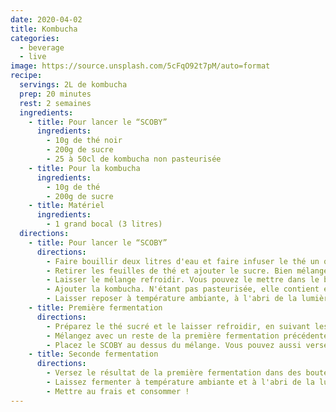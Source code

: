 ```yaml
---
date: 2020-04-02
title: Kombucha
categories:
  - beverage
  - live
image: https://source.unsplash.com/5cFqO92t7pM/auto=format
recipe:
  servings: 2L de kombucha
  prep: 20 minutes
  rest: 2 semaines
  ingredients:
    - title: Pour lancer le “SCOBY”
      ingredients:
        - 10g de thé noir
        - 200g de sucre
        - 25 à 50cl de kombucha non pasteurisée
    - title: Pour la kombucha
      ingredients:
        - 10g de thé
        - 200g de sucre
    - title: Matériel
      ingredients:
        - 1 grand bocal (3 litres)
  directions:
    - title: Pour lancer le “SCOBY”
      directions:
        - Faire bouillir deux litres d'eau et faire infuser le thé un quinzaine de minutes.
        - Retirer les feuilles de thé et ajouter le sucre. Bien mélanger pour que le sucre soit complètement dilué.
        - Laisser le mélange refroidir. Vous pouvez le mettre dans le bocal fermé pour éviter les risques de contamination.
        - Ajouter la kombucha. N'étant pas pasteurisée, elle contient encore les bactéries et levures nécessaires pour former un SCOBY.
        - Laisser reposer à température ambiante, à l'abri de la lumière directe, et couvert d'un linge ou d'un mouchoir. Au bout d'une à trois semaines, une couche translucide va se former à la surface – c'est le SCOBY !
    - title: Première fermentation
      directions:
        - Préparez le thé sucré et le laisser refroidir, en suivant les instructions 1 à 3 de la préparation du SCOBY.
        - Mélangez avec un reste de la première fermentation précédente, ou avec une kombucha non pasteurisée si vous utilisez votre SCOBY pour la première fois.
        - Placez le SCOBY au dessus du mélange. Vous pouvez aussi verser le thé sucré directement dans le bocal de la fermentation précédente, sur le SCOBY si celui-ci est suffisamment mature (au bout de quelques semaines). Il est possible que le SCOBY coule au fond du bocal, c'est parfaitement normal.
    - title: Seconde fermentation
      directions:
        - Versez le résultat de la première fermentation dans des bouteilles propre. Vous pouvez ajouter des fruits séchés ou du jus de fruit pour donner du goût (fleur d'hibiscus ou gingembre par exemple).
        - Laissez fermenter à température ambiante et à l'abri de la lumière pendant une semaine. La boisson va se charger en gaz carbonique et devenir pétillante.
        - Mettre au frais et consommer !
---
```

